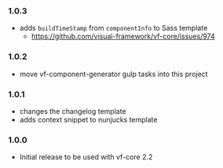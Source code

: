 ### 1.0.3

* adds `buildTimeStamp` from `componentInfo` to Sass template
  * https://github.com/visual-framework/vf-core/issues/974

### 1.0.2

* move vf-component-generator gulp tasks into this project

### 1.0.1

- changes the changelog template
- adds context snippet to nunjucks template

### 1.0.0

* Initial release to be used with vf-core 2.2
